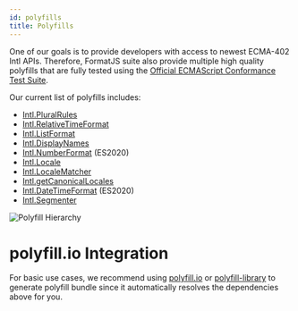 ```yaml
---
id: polyfills
title: Polyfills
---
```


One of our goals is to provide developers with access to newest ECMA-402 Intl APIs. Therefore, FormatJS suite also provide multiple high quality polyfills that are fully tested using the [Official ECMAScript Conformance Test Suite](https://github.com/tc39/test262).

Our current list of polyfills includes:

- [Intl.PluralRules](polyfills/intl-pluralrules.md)
- [Intl.RelativeTimeFormat](polyfills/intl-relativetimeformat.md)
- [Intl.ListFormat](polyfills/intl-listformat.md)
- [Intl.DisplayNames](polyfills/intl-displaynames.md)
- [Intl.NumberFormat](polyfills/intl-numberformat.md) (ES2020)
- [Intl.Locale](polyfills/intl-locale.md)
- [Intl.LocaleMatcher](polyfills/intl-localematcher.md)
- [Intl.getCanonicalLocales](polyfills/intl-getcanonicallocales.md)
- [Intl.DateTimeFormat](polyfills/intl-datetimeformat.md) (ES2020)
- [Intl.Segmenter](polyfills/intl-segmenter.md)

![Polyfill Hierarchy](/img/polyfills.svg)

# polyfill.io Integration

For basic use cases, we recommend using [polyfill.io](https://polyfill.io/) or [polyfill-library](https://github.com/Financial-Times/polyfill-library) to generate polyfill bundle since it automatically resolves the dependencies above for you.
